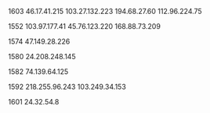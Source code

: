 1603
46.17.41.215
103.27.132.223
194.68.27.60
112.96.224.75

1552
103.97.177.41
45.76.123.220
168.88.73.209

1574
47.149.28.226

1580
24.208.248.145

1582
74.139.64.125

1592
218.255.96.243
103.249.34.153

1601
24.32.54.8
